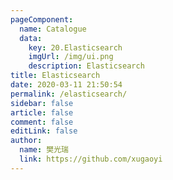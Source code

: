 ```yaml
---
pageComponent:
  name: Catalogue
  data:
    key: 20.Elasticsearch
    imgUrl: /img/ui.png
    description: Elasticsearch
title: Elasticsearch
date: 2020-03-11 21:50:54
permalink: /elasticsearch/
sidebar: false
article: false
comment: false
editLink: false
author:
  name: 樊光瑞
  link: https://github.com/xugaoyi
---
```

